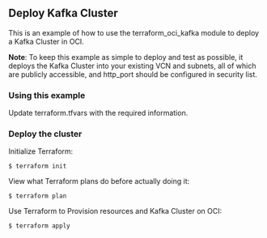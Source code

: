 ## Deploy Kafka Cluster
This is an example of how to use the terraform_oci_kafka module to deploy a Kafka Cluster in OCI.

**Note**: To keep this example as simple to deploy and test as possible, it deploys the Kafka Cluster into your existing VCN and subnets, all of which are publicly accessible, and  http_port should be configured in security list.  

### Using this example
Update terraform.tfvars with the required information.

### Deploy the cluster  
Initialize Terraform:
```
$ terraform init
```
View what Terraform plans do before actually doing it:
```
$ terraform plan
```
Use Terraform to Provision resources and Kafka Cluster on OCI:
```
$ terraform apply
```
